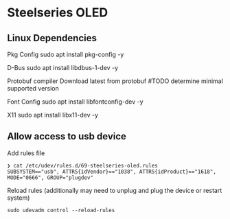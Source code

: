 # Steelseries OLED

## Linux Dependencies

Pkg Config
sudo apt install pkg-config -y

D-Bus
sudo apt install libdbus-1-dev -y

Protobuf compiler
Download latest from protobuf #TODO determine minimal supported version

Font Config
sudo apt install libfontconfig-dev -y

X11 
sudo apt install libx11-dev -y

## Allow access to usb device

Add rules file
```
❯ cat /etc/udev/rules.d/69-steelseries-oled.rules
SUBSYSTEM=="usb", ATTRS{idVendor}=="1038", ATTRS{idProduct}=="1618", MODE="0666", GROUP="plugdev"
```

Reload rules (additionally may need to unplug and plug the device or restart system)
```
sudo udevadm control --reload-rules
```